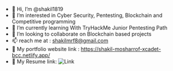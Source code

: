 - 👋 Hi, I’m @shakil1819
- 👀 I’m interested in Cyber Security, Pentesting, Blockchain and Competitive programming
- 🌱 I’m currently learning With TryHackMe Junior Pentesting Path
- 💞️ I’m looking to collaborate on Blockchain based projects
- 📫 reach me at : shakilmrf8@gmail.com
- 🔰 My portfolio website link : https://shakil-mosharrof-xcadet-bcc.netlify.app/
- 🎋 My Resume link: ![Link](https://drive.google.com/file/d/1m9hPngpq7ALb46zMkCvGRSnilgPiaDBI/view?usp=sharing)

<!---
shakil1819/shakil1819 is a ✨ special ✨ repository because its `README.md` (this file) appears on your GitHub profile.
You can click the Preview link to take a look at your changes.
--->
